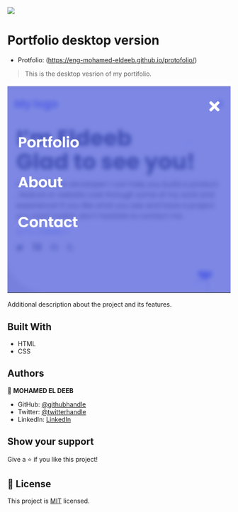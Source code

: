 ![](https://img.shields.io/badge/Microverse-blueviolet)

# Portfolio desktop version

- Protfolio: (https://eng-mohamed-eldeeb.github.io/protofolio/)

> This is the desktop vesrion of my portifolio.

![screenshot](./img/popup-nume.PNG)

Additional description about the project and its features.

## Built With

- HTML
- CSS

## Authors

👤 **MOHAMED EL DEEB**

- GitHub: [@githubhandle](https://github.com/eng-mohamed-eldeeb)
- Twitter: [@twitterhandle](https://https://twitter.com/eldeeb_3o)
- LinkedIn: [LinkedIn](https://https://www.linkedin.com/in/mohamed-eldeeb-a69022206/)

## Show your support

Give a ⭐️ if you like this project!

## 📝 License

This project is [MIT](./MIT.md) licensed.
